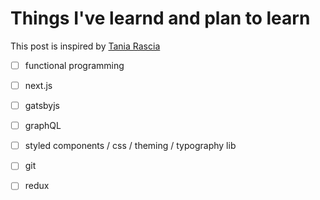 # Things I've learnd and plan to learn

This post is inspired by [Tania Rascia](https://www.taniarascia.com/learn/)

- [ ] functional programming

- [ ] next.js

- [ ] gatsbyjs

- [ ] graphQL

- [ ] styled components / css / theming / typography lib

- [ ] git

- [ ] redux

